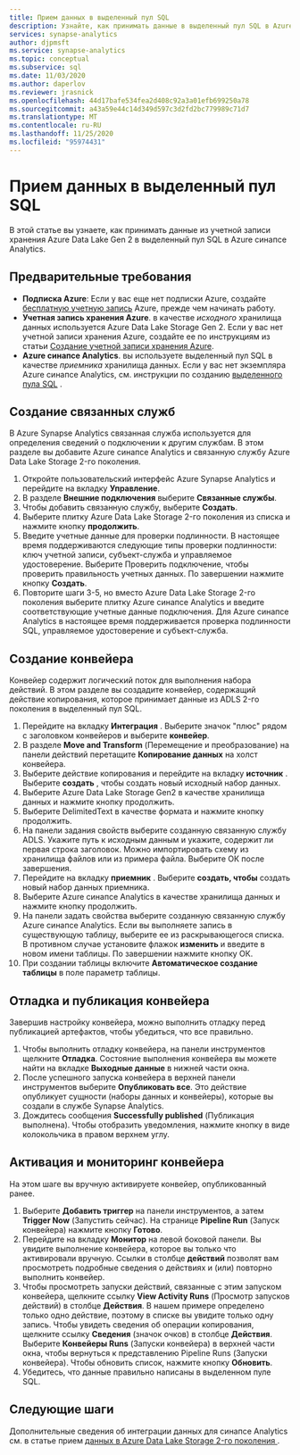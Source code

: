```yaml
---
title: Прием данных в выделенный пул SQL
description: Узнайте, как принимать данные в выделенный пул SQL в Azure синапсе Analytics.
services: synapse-analytics
author: djpmsft
ms.service: synapse-analytics
ms.topic: conceptual
ms.subservice: sql
ms.date: 11/03/2020
ms.author: daperlov
ms.reviewer: jrasnick
ms.openlocfilehash: 44d17bafe534fea2d408c92a3a01efb699250a78
ms.sourcegitcommit: a43a59e44c14d349d597c3d2fd2bc779989c71d7
ms.translationtype: MT
ms.contentlocale: ru-RU
ms.lasthandoff: 11/25/2020
ms.locfileid: "95974431"
---
```

# <a name="ingest-data-into-a-dedicated-sql-pool"></a>Прием данных в выделенный пул SQL

В этой статье вы узнаете, как принимать данные из учетной записи хранения Azure Data Lake Gen 2 в выделенный пул SQL в Azure синапсе Analytics.

## <a name="prerequisites"></a>Предварительные требования

* **Подписка Azure**: Если у вас еще нет подписки Azure, создайте [бесплатную учетную запись](https://azure.microsoft.com/free/) Azure, прежде чем начинать работу.
* **Учетная запись хранения Azure**. в качестве *исходного* хранилища данных используется Azure Data Lake Storage Gen 2. Если у вас нет учетной записи хранения Azure, создайте ее по инструкциям из статьи [Создание учетной записи хранения Azure](../../storage/blobs/data-lake-storage-quickstart-create-account.md?toc=/azure/synapse-analytics/toc.json&bc=/azure/synapse-analytics/breadcrumb/toc.json).
* **Azure синапсе Analytics**. вы используете выделенный пул SQL в качестве *приемника* хранилища данных. Если у вас нет экземпляра Azure синапсе Analytics, см. инструкции по созданию [выделенного пула SQL](../../azure-sql/database/single-database-create-quickstart.md?toc=/azure/synapse-analytics/toc.json&bc=/azure/synapse-analytics/breadcrumb/toc.json) .

## <a name="create-linked-services"></a>Создание связанных служб

В Azure Synapse Analytics связанная служба используется для определения сведений о подключении к другим службам. В этом разделе вы добавите Azure синапсе Analytics и связанную службу Azure Data Lake Storage 2-го поколения.

1. Откройте пользовательский интерфейс Azure Synapse Analytics и перейдите на вкладку **Управление**.
1. В разделе **Внешние подключения** выберите **Связанные службы**.
1. Чтобы добавить связанную службу, выберите **Создать**.
1. Выберите плитку Azure Data Lake Storage 2-го поколения из списка и нажмите кнопку **продолжить**.
1. Введите учетные данные для проверки подлинности. В настоящее время поддерживаются следующие типы проверки подлинности: ключ учетной записи, субъект-служба и управляемое удостоверение. Выберите Проверить подключение, чтобы проверить правильность учетных данных. По завершении нажмите кнопку **Создать**.
1. Повторите шаги 3-5, но вместо Azure Data Lake Storage 2-го поколения выберите плитку Azure синапсе Analytics и введите соответствующие учетные данные подключения. Для Azure синапсе Analytics в настоящее время поддерживается проверка подлинности SQL, управляемое удостоверение и субъект-служба.

## <a name="create-pipeline"></a>Создание конвейера

Конвейер содержит логический поток для выполнения набора действий. В этом разделе вы создадите конвейер, содержащий действие копирования, которое принимает данные из ADLS 2-го поколения в выделенный пул SQL.

1. Перейдите на вкладку **Интеграция** . Выберите значок "плюс" рядом с заголовком конвейеров и выберите **конвейер**.
1. В разделе **Move and Transform** (Перемещение и преобразование) на панели действий перетащите **Копирование данных** на холст конвейера.
1. Выберите действие копирования и перейдите на вкладку **источник** . Выберите **создать** , чтобы создать новый исходный набор данных.
1. Выберите Azure Data Lake Storage Gen2 в качестве хранилища данных и нажмите кнопку продолжить.
1. Выберите DelimitedText в качестве формата и нажмите кнопку продолжить.
1. На панели задания свойств выберите созданную связанную службу ADLS. Укажите путь к исходным данным и укажите, содержит ли первая строка заголовок. Можно импортировать схему из хранилища файлов или из примера файла. Выберите ОК после завершения.
1. Перейдите на вкладку **приемник** . Выберите **создать, чтобы** создать новый набор данных приемника.
1. Выберите Azure синапсе Analytics в качестве хранилища данных и нажмите кнопку продолжить.
1. На панели задать свойства выберите созданную связанную службу Azure синапсе Analytics. Если вы выполняете запись в существующую таблицу, выберите ее из раскрывающегося списка. В противном случае установите флажок **изменить** и введите в новом имени таблицы. По завершении нажмите кнопку ОК.
1. При создании таблицы включите **Автоматическое создание таблицы** в поле параметр таблицы.

## <a name="debug-and-publish-pipeline"></a>Отладка и публикация конвейера

Завершив настройку конвейера, можно выполнить отладку перед публикацией артефактов, чтобы убедиться, что все правильно.

1. Чтобы выполнить отладку конвейера, на панели инструментов щелкните **Отладка**. Состояние выполнения конвейера вы можете найти на вкладке **Выходные данные** в нижней части окна. 
1. После успешного запуска конвейера в верхней панели инструментов выберите **Опубликовать все**. Это действие опубликует сущности (наборы данных и конвейеры), которые вы создали в службе Synapse Analytics.
1. Дождитесь сообщения **Successfully published** (Публикация выполнена). Чтобы отобразить уведомления, нажмите кнопку в виде колокольчика в правом верхнем углу. 


## <a name="trigger-and-monitor-the-pipeline"></a>Активация и мониторинг конвейера

На этом шаге вы вручную активируете конвейер, опубликованный ранее. 

1. Выберите **Добавить триггер** на панели инструментов, а затем **Trigger Now** (Запустить сейчас). На странице **Pipeline Run** (Запуск конвейера) нажмите кнопку **Готово**.  
1. Перейдите на вкладку **Монитор** на левой боковой панели. Вы увидите выполнение конвейера, которое вы только что активировали вручную. Ссылки в столбце **действий** позволят вам просмотреть подробные сведения о действиях и (или) повторно выполнить конвейер.
1. Чтобы просмотреть запуски действий, связанные с этим запуском конвейера, щелкните ссылку **View Activity Runs** (Просмотр запусков действий) в столбце **Действия**. В нашем примере определено только одно действие, поэтому в списке вы увидите только одну запись. Чтобы увидеть сведения об операции копирования, щелкните ссылку **Сведения** (значок очков) в столбце **Действия**. Выберите **Конвейеры Runs** (Запуски конвейера) в верхней части окна, чтобы вернуться к представлению Pipeline Runs (Запуски конвейера). Чтобы обновить список, нажмите кнопку **Обновить**.
1. Убедитесь, что данные правильно написаны в выделенном пуле SQL.


## <a name="next-steps"></a>Следующие шаги

Дополнительные сведения об интеграции данных для синапсе Analytics см. в статье прием [данных в Azure Data Lake Storage 2-го поколения ](data-integration-data-lake.md) .
